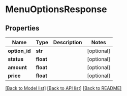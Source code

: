 # MenuOptionsResponse

## Properties
Name | Type | Description | Notes
------------ | ------------- | ------------- | -------------
**option_id** | **str** |  | [optional] 
**status** | **float** |  | [optional] 
**amount** | **float** |  | [optional] 
**price** | **float** |  | [optional] 

[[Back to Model list]](../README.md#documentation-for-models) [[Back to API list]](../README.md#documentation-for-api-endpoints) [[Back to README]](../README.md)

